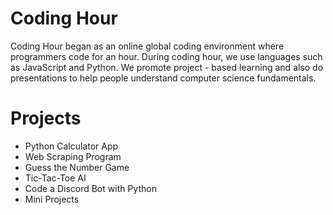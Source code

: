 # Coding Hour

Coding Hour began as an online global coding environment where programmers code for an hour. 
During coding hour, we use languages such as JavaScript and Python.
We promote project - based learning and also do presentations to help people understand computer science fundamentals. 

# Projects

- Python Calculator App
- Web Scraping Program
- Guess the Number Game 
- Tic-Tac-Toe AI 
- Code a Discord Bot with Python
- Mini Projects
